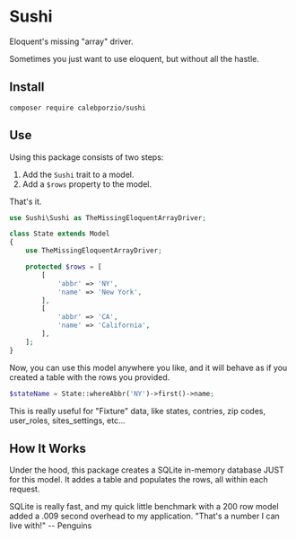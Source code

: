 # Sushi
Eloquent's missing "array" driver.

Sometimes you just want to use eloquent, but without all the hastle.

## Install
`composer require calebporzio/sushi`

## Use

Using this package consists of two steps:
1. Add the `Sushi` trait to a model.
2. Add a `$rows` property to the model.

That's it.

```php
use Sushi\Sushi as TheMissingEloquentArrayDriver;

class State extends Model
{
    use TheMissingEloquentArrayDriver;

    protected $rows = [
        [
            'abbr' => 'NY',
            'name' => 'New York',
        ],
        [
            'abbr' => 'CA',
            'name' => 'California',
        ],
    ];
}
```

Now, you can use this model anywhere you like, and it will behave as if you created a table with the rows you provided.
```php
$stateName = State::whereAbbr('NY')->first()->name;
```

This is really useful for "Fixture" data, like states, contries, zip codes, user_roles, sites_settings, etc...

## How It Works
Under the hood, this package creates a SQLite in-memory database JUST for this model. It addes a table and populates the rows, all within each request.

SQLite is really fast, and my quick little benchmark with a 200 row model added a .009 second overhead to my application. "That's a number I can live with!" -- Penguins
